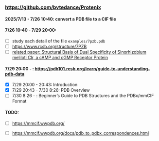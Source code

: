 ### https://github.com/bytedance/Protenix

#### 2025/7/13 - 7/26 10:40: convert a PDB file to a CIF file
#### 7/26 10:40 - 7/29 20:00: 
- [ ] study each detail of the file `examples/7pzb.pdb`
- [ ] https://www.rcsb.org/structure/7PZB
- [ ] [related paper: Structural Basis of Dual Specificity of Sinorhizobium meliloti Clr, a cAMP and cGMP Receptor Protein](https://journals.asm.org/doi/10.1128/mbio.03028-22)

#### 7/29 20:00 - : https://pdb101.rcsb.org/learn/guide-to-understanding-pdb-data
- [x] 7/29 20:00 - 20:43: Introduction
- [x] 7/29 20:43 - 7/30 8:26: PDB Overview
- [ ] 7/30 8:26 - : Beginner’s Guide to PDB Structures and the PDBx/mmCIF Format

#### TODO:
- [ ] https://mmcif.wwpdb.org/
- [ ] https://mmcif.wwpdb.org/docs/pdb_to_pdbx_correspondences.html

